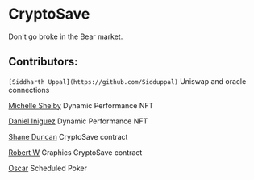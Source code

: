 # CryptoSave
Don't go broke in the Bear market.


## Contributors:

```[Siddharth Uppal](https://github.com/Sidduppal)```
Uniswap and oracle connections

[Michelle Shelby](Ivoryspren)
Dynamic Performance NFT

[Daniel Iniguez](danieliniguezv)
Dynamic Performance NFT

[Shane Duncan](ShaneDuncan602)
CryptoSave contract

[Robert W](gnimmel)
Graphics
CryptoSave contract

[Oscar](Struka9)
Scheduled Poker
